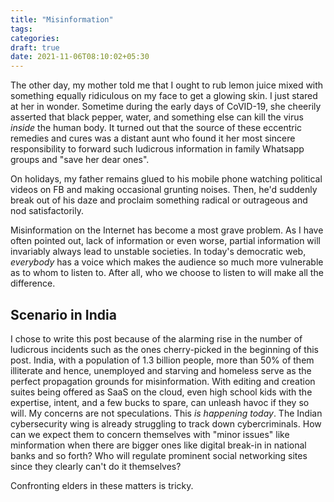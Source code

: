 ```yaml
---
title: "Misinformation"
tags:
categories: 
draft: true
date: 2021-11-06T08:10:02+05:30
--- 
```


The other day, my mother told me that I ought to rub lemon juice mixed with something equally ridiculous on my face to get a glowing skin. I just stared at her in wonder. Sometime during the early days of CoVID-19, she cheerily asserted that black pepper, water, and something else can kill the virus _inside_ the human body. It turned out that the source of these eccentric remedies and cures was a distant aunt who found it her most sincere responsibility to forward such ludicrous information in family Whatsapp groups and "save her dear ones". 

On holidays, my father remains glued to his mobile phone watching political videos on FB and making occasional grunting noises. Then, he'd suddenly break out of his daze and proclaim something radical or outrageous and nod satisfactorily.  

Misinformation on the Internet has become a most grave problem. As I have often pointed out, lack of information or even worse, partial information will invariably always lead to unstable societies. In today's democratic web, _everybody_ has a voice which makes the audience so much more vulnerable as to whom to listen to. After all, who we choose to listen to will make all the difference.  

## Scenario in India   

I chose to write this post because of the alarming rise in the number of ludicrous incidents  such as the ones cherry-picked in the beginning of this post. India, with a population of 1.3 billion people, more than 50% of them illiterate and hence, unemployed and starving and homeless serve as the perfect propagation grounds for misinformation. With editing and creation suites being offered as SaaS on the cloud, even high school kids with the expertise, intent, and a few bucks to spare, can unleash havoc if they so will. My concerns are not speculations. This _is happening today_. The Indian cybersecurity wing is already struggling to track down cybercriminals. How can we expect them to concern themselves with "minor issues" like minformation when there are bigger ones like digital break-in in national banks and so forth? Who will regulate prominent social networking sites since they clearly can't do it themselves?  






Confronting elders in these matters is tricky. 